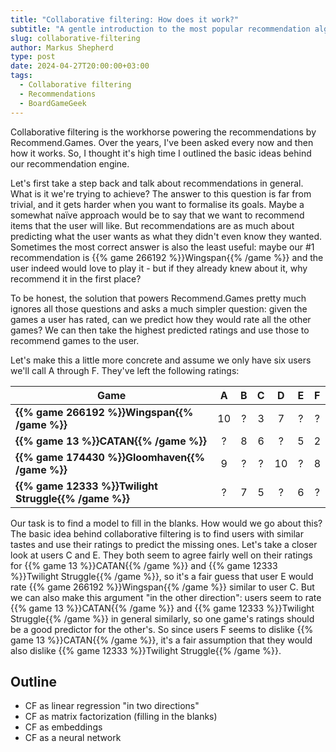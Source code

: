 ```yaml
---
title: "Collaborative filtering: How does it work?"
subtitle: "A gentle introduction to the most popular recommendation algorithm"
slug: collaborative-filtering
author: Markus Shepherd
type: post
date: 2024-04-27T20:00:00+03:00
tags:
  - Collaborative filtering
  - Recommendations
  - BoardGameGeek
---
```


Collaborative filtering is the workhorse powering the recommendations by Recommend.Games. Over the years, I've been asked every now and then how it works. So, I thought it's high time I outlined the basic ideas behind our recommendation engine.

Let's first take a step back and talk about recommendations in general. What is it we're trying to achieve? The answer to this question is far from trivial, and it gets harder when you want to formalise its goals. Maybe a somewhat naïve approach would be to say that we want to recommend items that the user will like. But recommendations are as much about predicting what the user wants as what they didn't even know they wanted. Sometimes the most correct answer is also the least useful: maybe our #1 recommendation is {{% game 266192 %}}Wingspan{{% /game %}} and the user indeed would love to play it - but if they already knew about it, why recommend it in the first place?

To be honest, the solution that powers Recommend.Games pretty much ignores all those questions and asks a much simpler question: given the games a user has rated, can we predict how they would rate all the other games? We can then take the highest predicted ratings and use those to recommend games to the user.

Let's make this a little more concrete and assume we only have six users we'll call A through F. They've left the following ratings:

| Game                                                 |  A | B | C |  D | E | F |
|------------------------------------------------------|:--:|:-:|:-:|:--:|:-:|:-:|
| **{{% game 266192 %}}Wingspan{{% /game %}}**         | 10 | ? | 3 |  7 | ? | ? |
| **{{% game 13 %}}CATAN{{% /game %}}**                |  ? | 8 | 6 |  ? | 5 | 2 |
| **{{% game 174430 %}}Gloomhaven{{% /game %}}**       |  9 | ? | ? | 10 | ? | 8 |
| **{{% game 12333 %}}Twilight Struggle{{% /game %}}** |  ? | 7 | 5 |  ? | 6 | ? |

Our task is to find a model to fill in the blanks. How would we go about this? The basic idea behind collaborative filtering is to find users with similar tastes and use their ratings to predict the missing ones. Let's take a closer look at users C and E. They both seem to agree fairly well on their ratings for {{% game 13 %}}CATAN{{% /game %}} and {{% game 12333 %}}Twilight Struggle{{% /game %}}, so it's a fair guess that user E would rate {{% game 266192 %}}Wingspan{{% /game %}} similar to user C. But we can also make this argument "in the other direction": users seem to rate {{% game 13 %}}CATAN{{% /game %}} and {{% game 12333 %}}Twilight Struggle{{% /game %}} in general similarly, so one game's ratings should be a good predictor for the other's. So since users F seems to dislike {{% game 13 %}}CATAN{{% /game %}}, it's a fair assumption that they would also dislike {{% game 12333 %}}Twilight Struggle{{% /game %}}.


## Outline

- CF as linear regression "in two directions"
- CF as matrix factorization (filling in the blanks)
- CF as embeddings
- CF as a neural network
